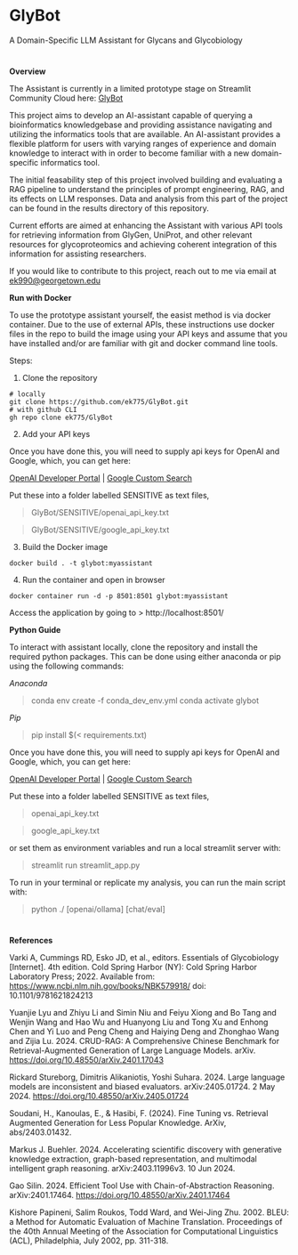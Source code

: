 # GlyBot
A Domain-Specific LLM Assistant for Glycans and Glycobiology

#

**Overview**

The Assistant is currently in a limited prototype stage on Streamlit Community Cloud here: [GlyBot](https://glybot.streamlit.app/)

This project aims to develop an AI-assistant capable of querying a bioinformatics knowledgebase and providing assistance navigating and utilizing the informatics tools that are available. An AI-assistant provides a flexible platform for users with varying ranges of experience and domain knowledge to interact with in order to become familiar with a new domain-specific informatics tool. 

The initial feasability step of this project involved building and evaluating a RAG pipeline to understand the principles of prompt engineering, RAG, and its effects on LLM responses. Data and analysis from this part of the project can be found in the results directory of this repository.

Current efforts are aimed at enhancing the Assistant with various API tools for retrieving information from GlyGen, UniProt, and other relevant resources for glycoproteomics and achieving coherent integration of this information for assisting researchers. 

If you would like to contribute to this project, reach out to me via email at ek990@georgetown.edu

**Run with Docker**

To use the prototype assistant yourself, the easist method is via docker container. Due to the use of external APIs, these instructions use docker files in the repo to build the image using your API keys and assume that you have installed and/or are familiar with git and docker command line tools. 

Steps:
1. Clone the repository

```
# locally
git clone https://github.com/ek775/GlyBot.git
# with github CLI
gh repo clone ek775/GlyBot
```

2. Add your API keys

Once you have done this, you will need to supply api keys for OpenAI and Google, which, you can get here:

[OpenAI Developer Portal](https://platform.openai.com) | [Google Custom Search](https://console.cloud.google.com/apis/library/customsearch.googleapis.com)

Put these into a folder labelled SENSITIVE as text files,
> GlyBot/SENSITIVE/openai_api_key.txt

> GlyBot/SENSITIVE/google_api_key.txt

3. Build the Docker image

```
docker build . -t glybot:myassistant
```

4. Run the container and open in browser

```
docker container run -d -p 8501:8501 glybot:myassistant
```

Access the application by going to > http://localhost:8501/

**Python Guide**

To interact with assistant locally, clone the repository and install the required python packages. This can be done using either anaconda or pip using the following commands:

*Anaconda*

> conda env create -f conda_dev_env.yml
> conda activate glybot

*Pip*
> pip install $(< requirements.txt)

Once you have done this, you will need to supply api keys for OpenAI and Google, which, you can get here:

[OpenAI Developer Portal](https://platform.openai.com) | [Google Custom Search](https://console.cloud.google.com/apis/library/customsearch.googleapis.com)

Put these into a folder labelled SENSITIVE as text files,
> openai_api_key.txt

> google_api_key.txt

or set them as environment variables and run a local streamlit server with:
> streamlit run streamlit_app.py

To run in your terminal or replicate my analysis, you can run the main script with:
> python ./ [openai/ollama] [chat/eval]

#

**References**

Varki A, Cummings RD, Esko JD, et al., editors. Essentials of Glycobiology [Internet]. 4th edition. Cold Spring Harbor (NY): Cold Spring Harbor Laboratory Press; 2022. Available from: https://www.ncbi.nlm.nih.gov/books/NBK579918/ doi: 10.1101/9781621824213 

Yuanjie Lyu and Zhiyu Li and Simin Niu and Feiyu Xiong and Bo Tang and Wenjin Wang and Hao Wu and Huanyong Liu and Tong Xu and Enhong Chen and Yi Luo and Peng Cheng and Haiying Deng and Zhonghao Wang and Zijia Lu. 2024. CRUD-RAG: A Comprehensive Chinese Benchmark for Retrieval-Augmented Generation of Large Language Models. arXiv. https://doi.org/10.48550/arXiv.2401.17043 

Rickard Stureborg, Dimitris Alikaniotis, Yoshi Suhara. 2024. Large language models are inconsistent and biased evaluators. arXiv:2405.01724. 2 May 2024. https://doi.org/10.48550/arXiv.2405.01724  

Soudani, H., Kanoulas, E., & Hasibi, F. (2024). Fine Tuning vs. Retrieval Augmented Generation for Less Popular Knowledge. ArXiv, abs/2403.01432. 

Markus J. Buehler. 2024. Accelerating scientific discovery with generative knowledge extraction, graph-based representation, and multimodal intelligent graph reasoning. arXiv:2403.11996v3. 10 Jun 2024.

Gao Silin. 2024. Efficient Tool Use with Chain-of-Abstraction Reasoning. arXiv:2401.17464. https://doi.org/10.48550/arXiv.2401.17464

Kishore Papineni, Salim Roukos, Todd Ward, and Wei-Jing Zhu. 2002. BLEU: a Method for Automatic Evaluation of Machine Translation. Proceedings of the 40th Annual Meeting of the Association for Computational Linguistics (ACL), Philadelphia, July 2002, pp. 311-318.
